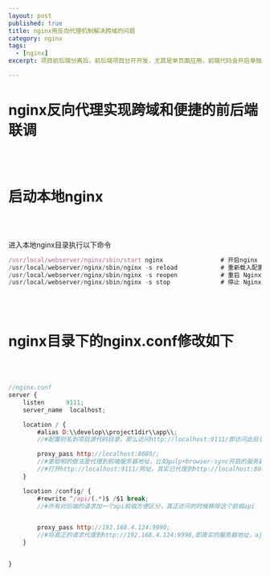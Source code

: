 ```yaml
---
layout: post
published: true
title: nginx用反向代理机制解决跨域的问题
category: nginx
tags: 
  - [nginx]
excerpt: 项目前后端分离后，前后端项目分开开发，尤其是单页面应用，前端代码会开启单独的服务器，若直接在前端项目中访问后端API，肯定会遇到因跨域不能访问的问题

---
```


# nginx反向代理实现跨域和便捷的前后端联调
<br/>
<br/>

# 启动本地nginx

<br/>
<br/>

进入本地nginx目录执行以下命令

```javascript
/usr/local/webserver/nginx/sbin/start nginx                # 开启nginx
/usr/local/webserver/nginx/sbin/nginx -s reload            # 重新载入配置文件
/usr/local/webserver/nginx/sbin/nginx -s reopen            # 重启 Nginx
/usr/local/webserver/nginx/sbin/nginx -s stop              # 停止 Nginx
```
<br/>
<br/>

# nginx目录下的nginx.conf修改如下

<br/>
<br/>

```javascript
//nginx.conf
server {
    listen      9111;
    server_name  localhost;

    location / {
        #alias D:\\develop\\project1dir\\app\\; 
        //#配置别名到项目源代码目录，那么访问http://localhost:9111/即访问此目录

        proxy_pass http://localhost:8080/;  
        //#更聪明的做法是代理到前端服务器地址，比如gulp+browser-sync开启的服务器，能看到代码实时更新效果
        //#打开http://localhost:9111/网址，其实已代理到http://localhost:8080/了。更改代码网页会自动更新
    }

    location /config/ {
        #rewrite ^/api/(.*)$ /$1 break;   
        //#所有对后端的请求加一个api前缀方便区分，真正访问的时候移除这个前缀api


        proxy_pass http://192.168.4.124:9990;  
        //#将真正的请求代理到http://192.168.4.124:9990,即真实的服务器地址，ajax的url为/config/list的请求将会访问http://192.168.4.124:9990/config/list
    }


}

```










